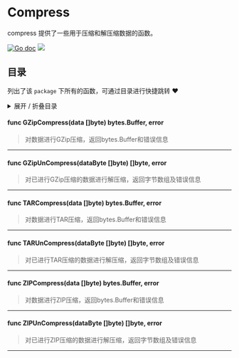 # Compress

compress 提供了一些用于压缩和解压缩数据的函数。

[![Go doc](https://img.shields.io/badge/go.dev-reference-brightgreen?logo=go&logoColor=white&style=flat)](https://pkg.go.dev/github.com/kercylan98/minotaur/compress)
![](https://img.shields.io/badge/Email-kercylan@gmail.com-green.svg?style=flat)

## 目录
列出了该 `package` 下所有的函数，可通过目录进行快捷跳转 ❤️
<details>
<summary>展开 / 折叠目录</summary


> 包级函数定义

|函数|描述
|:--|:--
|[GZipCompress](#GZipCompress)|对数据进行GZip压缩，返回bytes.Buffer和错误信息
|[GZipUnCompress](#GZipUnCompress)|对已进行GZip压缩的数据进行解压缩，返回字节数组及错误信息
|[TARCompress](#TARCompress)|对数据进行TAR压缩，返回bytes.Buffer和错误信息
|[TARUnCompress](#TARUnCompress)|对已进行TAR压缩的数据进行解压缩，返回字节数组及错误信息
|[ZIPCompress](#ZIPCompress)|对数据进行ZIP压缩，返回bytes.Buffer和错误信息
|[ZIPUnCompress](#ZIPUnCompress)|对已进行ZIP压缩的数据进行解压缩，返回字节数组及错误信息


> 结构体定义

|结构体|描述
|:--|:--

</details>


#### func GZipCompress(data []byte)  bytes.Buffer,  error
<span id="GZipCompress"></span>
> 对数据进行GZip压缩，返回bytes.Buffer和错误信息
***
#### func GZipUnCompress(dataByte []byte)  []byte,  error
<span id="GZipUnCompress"></span>
> 对已进行GZip压缩的数据进行解压缩，返回字节数组及错误信息
***
#### func TARCompress(data []byte)  bytes.Buffer,  error
<span id="TARCompress"></span>
> 对数据进行TAR压缩，返回bytes.Buffer和错误信息
***
#### func TARUnCompress(dataByte []byte)  []byte,  error
<span id="TARUnCompress"></span>
> 对已进行TAR压缩的数据进行解压缩，返回字节数组及错误信息
***
#### func ZIPCompress(data []byte)  bytes.Buffer,  error
<span id="ZIPCompress"></span>
> 对数据进行ZIP压缩，返回bytes.Buffer和错误信息
***
#### func ZIPUnCompress(dataByte []byte)  []byte,  error
<span id="ZIPUnCompress"></span>
> 对已进行ZIP压缩的数据进行解压缩，返回字节数组及错误信息
***

